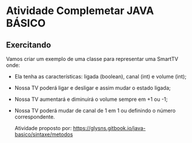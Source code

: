 # Atividade Complemetar JAVA BÁSICO

## Exercitando 

Vamos criar um exemplo de uma classe para representar uma SmartTV onde:

- Ela tenha as características: ligada (boolean), canal (int) e volume (int);

- Nossa TV poderá ligar e desligar e assim mudar o estado ligada;

- Nossa TV aumentará e diminuirá o volume sempre em +1 ou -1;

- Nossa TV poderá mudar de canal de 1 em 1 ou definindo o número correspondente.


  Atividade proposto por:
  https://glysns.gitbook.io/java-basico/sintaxe/metodos
